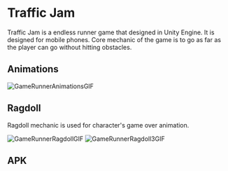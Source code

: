 # Traffic Jam
Traffic Jam is a endless runner game that designed in Unity Engine. It is designed for mobile phones. Core mechanic of the game is to go as far as the player can go without hitting obstacles.


## Animations

![GameRunnerAnimationsGIF](https://user-images.githubusercontent.com/45393463/231175288-94116fa5-3137-42b8-84f5-79ecd2cd61ed.gif)



## Ragdoll
Ragdoll mechanic is used for character's game over animation.

![GameRunnerRagdollGIF](https://user-images.githubusercontent.com/45393463/231175379-1ec3e0f5-a2b9-428e-afcd-5e91ead4096e.gif)
![GameRunnerRagdoll3GIF](https://user-images.githubusercontent.com/45393463/231175488-cae02861-5871-4913-a0ef-a193c6ffa0a2.gif)

## APK


